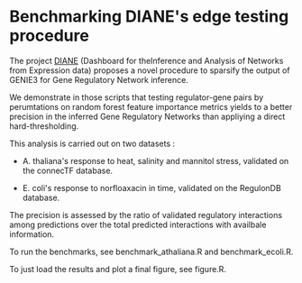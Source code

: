 # Benchmarking DIANE's edge testing procedure

The project [DIANE](https://oceanecsn.github.io/DIANE/) (Dashboard for theInference and Analysis of Networks from Expression data) proposes a novel procedure to sparsify the output of GENIE3 for Gene Regulatory Network inference.

We demonstrate in those scripts that testing regulator-gene pairs by perumtations on random forest feature importance metrics yields to a better precision in the inferred Gene Regulatory Networks than appliying a direct hard-thresholding.

This analysis is carried out on two datasets :

-   A. thaliana's response to heat, salinity and mannitol stress, validated on the connecTF database.

-   E. coli's response to norfloaxacin in time, validated on the RegulonDB database.

The precision is assessed by the ratio of validated regulatory interactions among predictions over the total predicted interactions with availbale information.

To run the benchmarks, see benchmark_athaliana.R and benchmark_ecoli.R.

To just load the results and plot a final figure, see figure.R.
